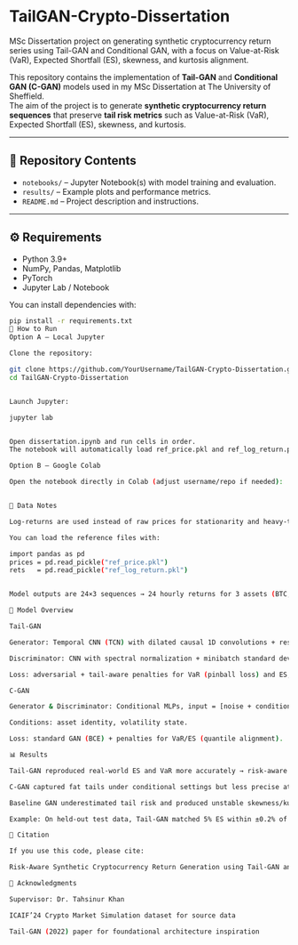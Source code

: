 # TailGAN-Crypto-Dissertation
MSc Dissertation project on generating synthetic cryptocurrency return series using Tail-GAN and Conditional GAN, with a focus on Value-at-Risk (VaR), Expected Shortfall (ES), skewness, and kurtosis alignment.

This repository contains the implementation of **Tail-GAN** and **Conditional GAN (C-GAN)** models used in my MSc Dissertation at The University of Sheffield.  
The aim of the project is to generate **synthetic cryptocurrency return sequences** that preserve **tail risk metrics** such as Value-at-Risk (VaR), Expected Shortfall (ES), skewness, and kurtosis.  

---

## 📂 Repository Contents
- `notebooks/` – Jupyter Notebook(s) with model training and evaluation.  
- `results/` – Example plots and performance metrics.  
- `README.md` – Project description and instructions.  

---

## ⚙️ Requirements
- Python 3.9+  
- NumPy, Pandas, Matplotlib  
- PyTorch  
- Jupyter Lab / Notebook  

You can install dependencies with:  
```bash
pip install -r requirements.txt
🚀 How to Run
Option A — Local Jupyter

Clone the repository:

git clone https://github.com/YourUsername/TailGAN-Crypto-Dissertation.git
cd TailGAN-Crypto-Dissertation


Launch Jupyter:

jupyter lab


Open dissertation.ipynb and run cells in order.
The notebook will automatically load ref_price.pkl and ref_log_return.pkl by default.

Option B — Google Colab

Open the notebook directly in Colab (adjust username/repo if needed):


🧪 Data Notes

Log-returns are used instead of raw prices for stationarity and heavy-tail properties.

You can load the reference files with:

import pandas as pd
prices = pd.read_pickle("ref_price.pkl")
rets   = pd.read_pickle("ref_log_return.pkl")


Model outputs are 24×3 sequences → 24 hourly returns for 3 assets (BTC, ETH, LTC).

🧱 Model Overview

Tail-GAN

Generator: Temporal CNN (TCN) with dilated causal 1D convolutions + residual connections.

Discriminator: CNN with spectral normalization + minibatch standard deviation (diversity check).

Loss: adversarial + tail-aware penalties for VaR (pinball loss) and ES, plus skewness/kurtosis regularization.

C-GAN

Generator & Discriminator: Conditional MLPs, input = [noise + condition vector].

Conditions: asset identity, volatility state.

Loss: standard GAN (BCE) + penalties for VaR/ES (quantile alignment).

📊 Results

Tail-GAN reproduced real-world ES and VaR more accurately → risk-aware synthetic returns.

C-GAN captured fat tails under conditional settings but less precise at deep quantiles.

Baseline GAN underestimated tail risk and produced unstable skewness/kurtosis.

Example: On held-out test data, Tail-GAN matched 5% ES within ±0.2% of real values, while baseline GAN underestimated ES by more than 1%.

📖 Citation

If you use this code, please cite:

Risk-Aware Synthetic Cryptocurrency Return Generation using Tail-GAN and Conditional GAN (2025), University of Sheffield.

🙏 Acknowledgments

Supervisor: Dr. Tahsinur Khan

ICAIF’24 Crypto Market Simulation dataset for source data

Tail-GAN (2022) paper for foundational architecture inspiration
